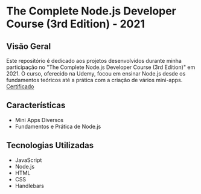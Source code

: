 # The Complete Node.js Developer Course (3rd Edition) - 2021



## Visão Geral

Este repositório é dedicado aos projetos desenvolvidos durante minha participação no "The Complete Node.js Developer Course (3rd Edition)" em 2021. O curso, oferecido na Udemy, focou em ensinar Node.js desde os fundamentos teóricos até a prática com a criação de vários mini-apps. [Certificado](https://www.udemy.com/certificate/UC-f30acd2e-4f07-4741-a1f5-c99e3f9a13e7/)

## Características

- Mini Apps Diversos
- Fundamentos e Prática de Node.js

## Tecnologias Utilizadas

- JavaScript
- Node.js
- HTML
- CSS
- Handlebars
